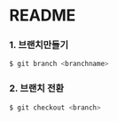# README

### 1. 브랜치만들기

```bash
$ git branch <branchname>
```

### 2. 브랜치 전환

```bash
$ git checkout <branch>
```

